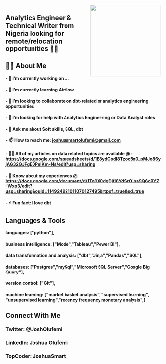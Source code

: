 <img align='right' src="https://media.giphy.com/media/M9gbBd9nbDrOTu1Mqx/giphy.gif" width="230">

## Analytics Engineer & Technical Writer from Nigeria looking for remote/relocation opportunities 👨‍💻


## 🙋‍♂️ About Me
#### - 🔭 I’m currently working on ...
#### - 🌱 I’m currently learning Airflow
#### - 👯 I’m looking to collaborate on dbt-related or analytics engineering opportunities
#### - 🤝 I’m looking for help with Analytics Engineering or Data Analyst roles
#### - 💬 Ask me about Soft skills, SQL, dbt
#### - 📫 How to reach me: joshuasmartolufemi@gmail.com
#### - 👨‍💻 All of my articles on data related topics are available @ : https://docs.google.com/spreadsheets/d/1B8ydCodl8Tzoc5n0_pMJo86yjAG32QJFgE0PeIKm-Ns/edit?usp=sharing
#### - 📄 Know about my experiences @ https://docs.google.com/document/d/1To0XCdgDjfi6YdSrO1na9Q6cRYZ-Wxp3/edit?usp=sharing&ouid=114924921011070127495&rtpof=true&sd=true
#### - ⚡ Fun fact: I love dbt 



## Languages & Tools

#### languages: ["python"],
        
####  business intelligence: ["Mode","Tableau","Power BI"],
        
#### data transformation and analysis: ["dbt","Jinja","Pandas","SQL"],
        
#### databases: ["Postgres","mySql","Microsoft SQL Server","Google Big Query"],
        
#### version control: ["Git"],
        
#### machine learning: ["market basket analysis", "supervised learning", "unsupervised learning","recency frequency monetary analysis",]


## Connect With Me

### Twitter: @JoshOlufemi

### LinkedIn: Joshua Olufemi

### TopCoder: JoshuaSmart
